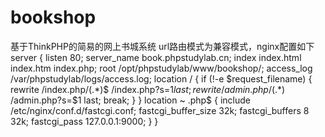 bookshop
========

基于ThinkPHP的简易的网上书城系统
url路由模式为兼容模式，nginx配置如下
server {
    listen 80;
    server_name book.phpstudylab.cn;
    index index.html index.htm index.php;
    root  /opt/phpstudylab/www/bookshop/;
    access_log   /var/phpstudylab/logs/access.log;
    location / {
         if (!-e $request_filename) {
                rewrite  /index.php/(.*)$  /index.php?s=$1  last;
                rewrite /admin.php/(.*)$  /admin.php?s=$1  last;
                break;
         }
    }
    location ~ \.php$ {
        include /etc/nginx/conf.d/fastcgi.conf;
        fastcgi_buffer_size 32k;
        fastcgi_buffers 8 32k;
        fastcgi_pass 127.0.0.1:9000;
    }
}
 

